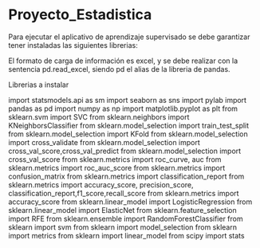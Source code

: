 # Proyecto_Estadistica
Para ejecutar el aplicativo de aprendizaje supervisado se debe garantizar tener instaladas las siguientes librerias:

El formato de carga de información es excel, y se debe realizar con la sentencia pd.read_excel, siendo pd el alias de la libreria de pandas.

Librerias a instalar

import statsmodels.api as sm
import seaborn as sns
import pylab
import pandas as pd
import numpy as np
import matplotlib.pyplot as plt
from sklearn.svm import SVC
from sklearn.neighbors import KNeighborsClassifier
from sklearn.model_selection import train_test_split
from sklearn.model_selection import KFold
from sklearn.model_selection import cross_validate
from sklearn.model_selection import cross_val_score,cross_val_predict
from sklearn.model_selection import cross_val_score
from sklearn.metrics import roc_curve, auc
from sklearn.metrics import roc_auc_score
from sklearn.metrics import confusion_matrix
from sklearn.metrics import classification_report
from sklearn.metrics import accuracy_score, precision_score, classification_report,f1_score,recall_score
from sklearn.metrics import accuracy_score
from sklearn.linear_model import LogisticRegression
from sklearn.linear_model import ElasticNet
from sklearn.feature_selection import RFE
from sklearn.ensemble import RandomForestClassifier
from sklearn import svm
from sklearn import model_selection
from sklearn import metrics
from sklearn import linear_model
from scipy import stats


